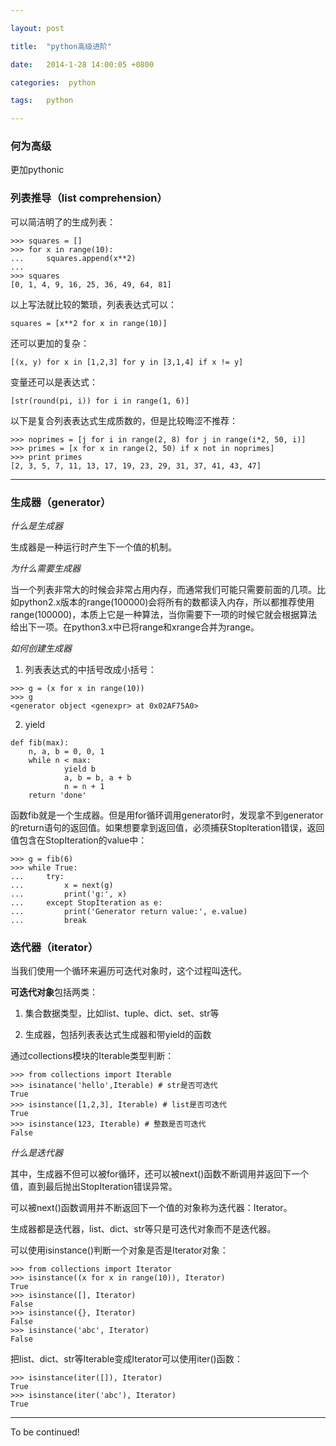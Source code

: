 ```yaml
---

layout: post

title:  "python高级进阶"

date:   2014-1-28 14:00:05 +0800

categories:  python

tags:   python

---
```


### 何为高级

更加pythonic

### 列表推导（list comprehension）

可以简洁明了的生成列表：

	>>> squares = []
	>>> for x in range(10):
	...     squares.append(x**2)
	...
	>>> squares
	[0, 1, 4, 9, 16, 25, 36, 49, 64, 81]

以上写法就比较的繁琐，列表表达式可以：

	squares = [x**2 for x in range(10)]

还可以更加的复杂：

	[(x, y) for x in [1,2,3] for y in [3,1,4] if x != y]

变量还可以是表达式：

	[str(round(pi, i)) for i in range(1, 6)]

以下是复合列表表达式生成质数的，但是比较晦涩不推荐：

	>>> noprimes = [j for i in range(2, 8) for j in range(i*2, 50, i)]
	>>> primes = [x for x in range(2, 50) if x not in noprimes]
	>>> print primes
	[2, 3, 5, 7, 11, 13, 17, 19, 23, 29, 31, 37, 41, 43, 47]

----

### 生成器（generator）

*什么是生成器*

生成器是一种运行时产生下一个值的机制。

*为什么需要生成器*

当一个列表非常大的时候会非常占用内存，而通常我们可能只需要前面的几项。比如python2.x版本的range(100000)会将所有的数都读入内存，所以都推荐使用range(100000)，本质上它是一种算法，当你需要下一项的时候它就会根据算法给出下一项。在python3.x中已将range和xrange合并为range。

*如何创建生成器*

1. 列表表达式的中括号改成小括号：

~~~
>>> g = (x for x in range(10))
>>> g
<generator object <genexpr> at 0x02AF75A0>
~~~

2. yield

~~~
def fib(max):
	n, a, b = 0, 0, 1
	while n < max:
    		yield b
    		a, b = b, a + b
    		n = n + 1
	return 'done'
~~~

函数fib就是一个生成器。但是用for循环调用generator时，发现拿不到generator的return语句的返回值。如果想要拿到返回值，必须捕获StopIteration错误，返回值包含在StopIteration的value中：

	>>> g = fib(6)
	>>> while True:
	...     try:
	...         x = next(g)
	...         print('g:', x)
	...     except StopIteration as e:
	...         print('Generator return value:', e.value)
	...         break

### 迭代器（iterator）

当我们使用一个循环来遍历可迭代对象时，这个过程叫迭代。

**可迭代对象**包括两类：

1. 集合数据类型，比如list、tuple、dict、set、str等

2. 生成器，包括列表表达式生成器和带yield的函数

通过collections模块的Iterable类型判断：

	>>> from collections import Iterable
	>>> isinatance('hello',Iterable) # str是否可迭代
	True
	>>> isinstance([1,2,3], Iterable) # list是否可迭代
	True
	>>> isinstance(123, Iterable) # 整数是否可迭代
	False

*什么是迭代器*

其中，生成器不但可以被for循环，还可以被next()函数不断调用并返回下一个值，直到最后抛出StopIteration错误异常。

可以被next()函数调用并不断返回下一个值的对象称为迭代器：Iterator。

生成器都是迭代器，list、dict、str等只是可迭代对象而不是迭代器。

可以使用isinstance()判断一个对象是否是Iterator对象：

	>>> from collections import Iterator
	>>> isinstance((x for x in range(10)), Iterator)
	True
	>>> isinstance([], Iterator)
	False
	>>> isinstance({}, Iterator)
	False
	>>> isinstance('abc', Iterator)
	False

把list、dict、str等Iterable变成Iterator可以使用iter()函数：

	>>> isinstance(iter([]), Iterator)
	True
	>>> isinstance(iter('abc'), Iterator)
	True

----

To be continued!

